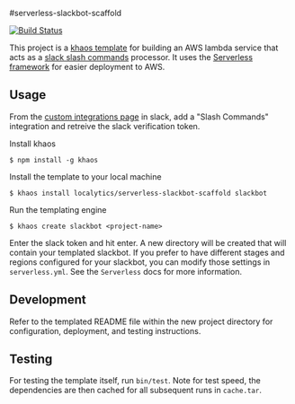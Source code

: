 #serverless-slackbot-scaffold

[![Build Status](https://travis-ci.org/localytics/serverless-slackbot-scaffold.svg?branch=master)](https://travis-ci.org/localytics/serverless-slackbot-scaffold)

This project is a [khaos template](https://github.com/segmentio/khaos) for building an AWS lambda service that acts as a [slack slash commands](https://api.slack.com/slash-commands) processor. It uses the [Serverless framework](https://github.com/serverless/serverless) for easier deployment to AWS.

## Usage

From the [custom integrations page](<https://slack.com/apps/manage/custom-integrations>) in slack, add a "Slash Commands" integration and retreive the slack verification token.

Install khaos

    $ npm install -g khaos

Install the template to your local machine

    $ khaos install localytics/serverless-slackbot-scaffold slackbot

Run the templating engine

    $ khaos create slackbot <project-name>

Enter the slack token and hit enter. A new directory will be created that will contain your templated slackbot. If you prefer to have different stages and regions configured for your slackbot, you can modify those settings in `serverless.yml`. See the `Serverless` docs for more information.

## Development

Refer to the templated README file within the new project directory for configuration, deployment, and testing instructions.

## Testing

For testing the template itself, run `bin/test`. Note for test speed, the dependencies are then cached for all subsequent runs in `cache.tar`.
